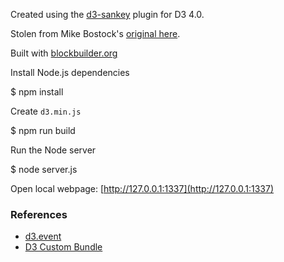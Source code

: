Created using the [d3-sankey](https://github.com/d3/d3-sankey) plugin for D3 4.0.

Stolen from Mike Bostock's [original here](http://bost.ocks.org/mike/sankey/).

Built with [blockbuilder.org](http://blockbuilder.org)

Install Node.js dependencies

$ npm install

Create `d3.min.js`

$ npm run build

Run the Node server

$ node server.js

Open local webpage: [http://127.0.0.1:1337](http://127.0.0.1:1337)

### References

* [d3.event](https://github.com/d3/d3-selection/blob/master/README.md#event)
* [D3 Custom Bundle](https://bl.ocks.org/mbostock/bb09af4c39c79cffcde4)